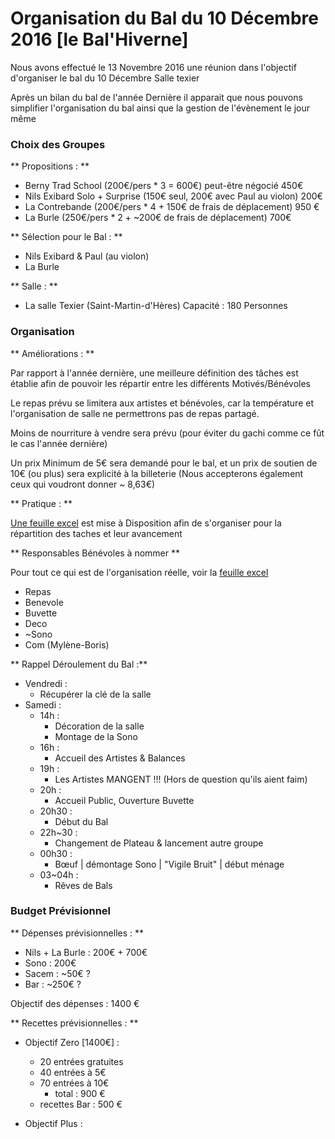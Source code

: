 # Organisation du Bal du 10 Décembre 2016 [le Bal'Hiverne]

Nous avons effectué le 13 Novembre 2016 une réunion dans l'objectif d'organiser le bal du 10 Décembre Salle texier

Après un bilan du bal de l'année Dernière il apparait que nous pouvons simplifier l'organisation du bal ainsi que la gestion de l'évènement le jour même

### Choix des Groupes

** Propositions : **

- Berny Trad School (200€/pers * 3 = 600€) peut-être négocié 450€
- Nils Exibard Solo + Surprise (150€ seul, 200€ avec Paul au violon) 200€
- La Contrebande (200€/pers * 4 + 150€ de frais de déplacement) 950 €
- La Burle (250€/pers * 2 + ~200€ de frais de déplacement) 700€

** Sélection pour le Bal : **

  - Nils Exibard & Paul (au violon)
  - La Burle

** Salle : **

  - La salle Texier (Saint-Martin-d'Hères) 
	Capacité : 180 Personnes

### Organisation 

** Améliorations : **

Par rapport à l'année dernière, une meilleure définition des tâches est établie afin de pouvoir les répartir entre les différents Motivés/Bénévoles

Le repas prévu se limitera aux artistes et bénévoles, car la température et l'organisation de salle ne permettrons pas de repas partagé. 

Moins de nourriture à vendre sera prévu (pour éviter du gachi comme ce fût le cas l'année dernière)

Un prix Minimum de 5€ sera demandé pour le bal, et un prix de soutien de 10€ (ou plus) sera explicité à la billeterie (Nous accepterons également ceux qui voudront donner ~ 8,63€)

** Pratique : **


[Une feuille excel](https://docs.google.com/spreadsheets/d/1bsvmongUz-5gvui_WhSqK63bPgphxeyOE7HKicdwoa8/edit?usp=sharing) est mise à Disposition afin de s'organiser pour la répartition des taches et leur avancement 

** Responsables Bénévoles à nommer **

Pour tout ce qui est de l'organisation réelle, voir la [feuille excel](https://docs.google.com/spreadsheets/d/1bsvmongUz-5gvui_WhSqK63bPgphxeyOE7HKicdwoa8/edit?usp=sharing)

- Repas
- Benevole
- Buvette 
- Deco
- ~Sono
- Com (Mylène-Boris)

** Rappel Déroulement du Bal :**

- Vendredi :
	- Récupérer la clé de la salle
- Samedi : 
	- 14h :
		- Décoration de la salle 
		- Montage de la Sono
	- 16h :
		- Accueil des Artistes & Balances
	- 19h : 
		- Les Artistes MANGENT !!! (Hors de question qu'ils aient faim)
	- 20h :
		- Accueil Public, Ouverture Buvette
	- 20h30 : 
		- Début du Bal
	- 22h~30 :
		- Changement de Plateau & lancement autre groupe
	- 00h30 : 
		- Bœuf | démontage Sono | "Vigile Bruit" | début ménage
	- 03~04h : 
		- Rêves de Bals


### Budget Prévisionnel 

** Dépenses prévisionnelles : **

- Nils + La Burle : 200€ + 700€
- Sono : 200€
- Sacem : ~50€ ? 
- Bar : ~250€ ? 

Objectif des dépenses : 1400 €

** Recettes prévisionnelles : **

- Objectif Zero [1400€] : 
	- 20 entrées gratuites
	- 40 entrées à 5€
	- 70 entrées à 10€ 
		- total : 900 €
	- recettes Bar : 500 €

- Objectif Plus : 
	
